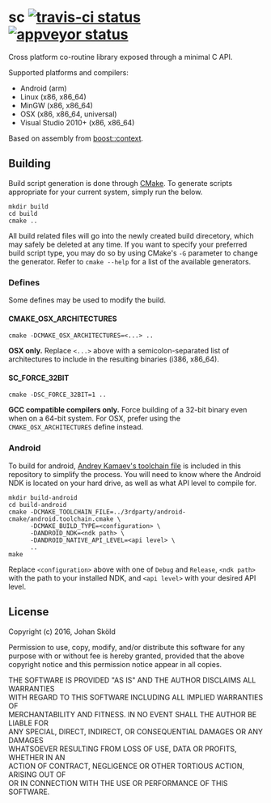 sc [![travis-ci status](https://travis-ci.org/rhoot/sc.svg?branch=master)](https://travis-ci.org/rhoot/sc) [![appveyor status](https://ci.appveyor.com/api/projects/status/github/rhoot/sc?branch=master&svg=true)](https://ci.appveyor.com/project/rhoot/sc/branch/master)
==

Cross platform co-routine library exposed through a minimal C API.

Supported platforms and compilers:

* Android (arm)
* Linux (x86, x86_64)
* MinGW (x86, x86_64)
* OSX (x86, x86_64, universal)
* Visual Studio 2010+ (x86, x86_64)

Based on assembly from [boost::context].

Building
--------

Build script generation is done through [CMake]. To generate scripts
appropriate for your current system, simply run the below.

    mkdir build
    cd build
    cmake ..

All build related files will go into the newly created build direcetory, which
may safely be deleted at any time. If you want to specify your preferred build
script type, you may do so by using CMake's `-G` parameter to change the
generator. Refer to `cmake --help` for a list of the available generators.

### Defines

Some defines may be used to modify the build.

#### CMAKE_OSX_ARCHITECTURES

    cmake -DCMAKE_OSX_ARCHITECTURES=<...> ..

**OSX only.** Replace `<...>` above with a semicolon-separated list of
architectures to include in the resulting binaries (i386, x86_64).

#### SC_FORCE_32BIT

    cmake -DSC_FORCE_32BIT=1 ..

**GCC compatible compilers only.** Force building of a 32-bit binary even when
on a 64-bit system. For OSX, prefer using the `CMAKE_OSX_ARCHITECTURES` define
instead.

### Android

To build for android, [Andrey Kamaev's toolchain file][android-cmake] is
included in this repository to simplify the process. You will need to know
where the Android NDK is located on your hard drive, as well as what API level
to compile for.

    mkdir build-android
    cd build-android
    cmake -DCMAKE_TOOLCHAIN_FILE=../3rdparty/android-cmake/android.toolchain.cmake \
          -DCMAKE_BUILD_TYPE=<configuration> \
          -DANDROID_NDK=<ndk path> \
          -DANDROID_NATIVE_API_LEVEL=<api level> \
          ..
    make

Replace `<configuration>` above with one of `Debug` and `Release`, `<ndk path>`
with the path to your installed NDK, and `<api level>` with your desired API
level.

License
-------

Copyright (c) 2016, Johan Sköld

Permission to use, copy, modify, and/or distribute this software for any  
purpose with or without fee is hereby granted, provided that the above  
copyright notice and this permission notice appear in all copies.

THE SOFTWARE IS PROVIDED "AS IS" AND THE AUTHOR DISCLAIMS ALL WARRANTIES  
WITH REGARD TO THIS SOFTWARE INCLUDING ALL IMPLIED WARRANTIES OF  
MERCHANTABILITY AND FITNESS. IN NO EVENT SHALL THE AUTHOR BE LIABLE FOR  
ANY SPECIAL, DIRECT, INDIRECT, OR CONSEQUENTIAL DAMAGES OR ANY DAMAGES  
WHATSOEVER RESULTING FROM LOSS OF USE, DATA OR PROFITS, WHETHER IN AN  
ACTION OF CONTRACT, NEGLIGENCE OR OTHER TORTIOUS ACTION, ARISING OUT OF  
OR IN CONNECTION WITH THE USE OR PERFORMANCE OF THIS SOFTWARE.

[android-cmake]:    https://github.com/taka-no-me/android-cmake         "taka-no-me/android-cmake"
[boost::context]:   https://github.com/boostorg/context                 "boostorg/context"
[CMake]:            https://cmake.org                                   "CMake"
